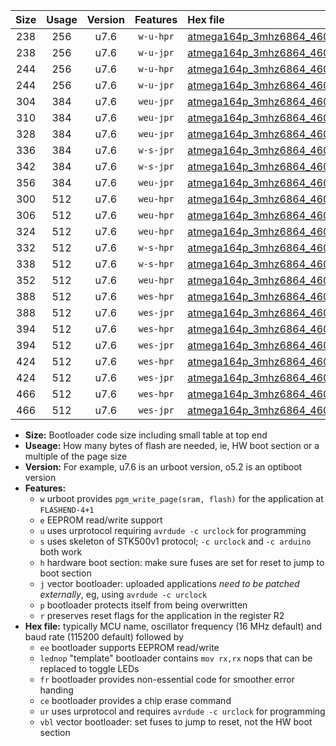 |Size|Usage|Version|Features|Hex file|
|:-:|:-:|:-:|:-:|:--|
|238|256|u7.6|`w-u-hpr`|[atmega164p_3mhz6864_460800bps_ur.hex](https://raw.githubusercontent.com/stefanrueger/urboot/main/atmega164p_3mhz6864_460800bps_ur.hex)|
|238|256|u7.6|`w-u-jpr`|[atmega164p_3mhz6864_460800bps_ur_vbl.hex](https://raw.githubusercontent.com/stefanrueger/urboot/main/atmega164p_3mhz6864_460800bps_ur_vbl.hex)|
|244|256|u7.6|`w-u-hpr`|[atmega164p_3mhz6864_460800bps_lednop_ur.hex](https://raw.githubusercontent.com/stefanrueger/urboot/main/atmega164p_3mhz6864_460800bps_lednop_ur.hex)|
|244|256|u7.6|`w-u-jpr`|[atmega164p_3mhz6864_460800bps_lednop_ur_vbl.hex](https://raw.githubusercontent.com/stefanrueger/urboot/main/atmega164p_3mhz6864_460800bps_lednop_ur_vbl.hex)|
|304|384|u7.6|`weu-jpr`|[atmega164p_3mhz6864_460800bps_ee_ur_vbl.hex](https://raw.githubusercontent.com/stefanrueger/urboot/main/atmega164p_3mhz6864_460800bps_ee_ur_vbl.hex)|
|310|384|u7.6|`weu-jpr`|[atmega164p_3mhz6864_460800bps_ee_lednop_ur_vbl.hex](https://raw.githubusercontent.com/stefanrueger/urboot/main/atmega164p_3mhz6864_460800bps_ee_lednop_ur_vbl.hex)|
|328|384|u7.6|`weu-jpr`|[atmega164p_3mhz6864_460800bps_ee_lednop_fr_ur_vbl.hex](https://raw.githubusercontent.com/stefanrueger/urboot/main/atmega164p_3mhz6864_460800bps_ee_lednop_fr_ur_vbl.hex)|
|336|384|u7.6|`w-s-jpr`|[atmega164p_3mhz6864_460800bps_vbl.hex](https://raw.githubusercontent.com/stefanrueger/urboot/main/atmega164p_3mhz6864_460800bps_vbl.hex)|
|342|384|u7.6|`w-s-jpr`|[atmega164p_3mhz6864_460800bps_lednop_vbl.hex](https://raw.githubusercontent.com/stefanrueger/urboot/main/atmega164p_3mhz6864_460800bps_lednop_vbl.hex)|
|356|384|u7.6|`weu-jpr`|[atmega164p_3mhz6864_460800bps_ee_lednop_fr_ce_ur_vbl.hex](https://raw.githubusercontent.com/stefanrueger/urboot/main/atmega164p_3mhz6864_460800bps_ee_lednop_fr_ce_ur_vbl.hex)|
|300|512|u7.6|`weu-hpr`|[atmega164p_3mhz6864_460800bps_ee_ur.hex](https://raw.githubusercontent.com/stefanrueger/urboot/main/atmega164p_3mhz6864_460800bps_ee_ur.hex)|
|306|512|u7.6|`weu-hpr`|[atmega164p_3mhz6864_460800bps_ee_lednop_ur.hex](https://raw.githubusercontent.com/stefanrueger/urboot/main/atmega164p_3mhz6864_460800bps_ee_lednop_ur.hex)|
|324|512|u7.6|`weu-hpr`|[atmega164p_3mhz6864_460800bps_ee_lednop_fr_ur.hex](https://raw.githubusercontent.com/stefanrueger/urboot/main/atmega164p_3mhz6864_460800bps_ee_lednop_fr_ur.hex)|
|332|512|u7.6|`w-s-hpr`|[atmega164p_3mhz6864_460800bps.hex](https://raw.githubusercontent.com/stefanrueger/urboot/main/atmega164p_3mhz6864_460800bps.hex)|
|338|512|u7.6|`w-s-hpr`|[atmega164p_3mhz6864_460800bps_lednop.hex](https://raw.githubusercontent.com/stefanrueger/urboot/main/atmega164p_3mhz6864_460800bps_lednop.hex)|
|352|512|u7.6|`weu-hpr`|[atmega164p_3mhz6864_460800bps_ee_lednop_fr_ce_ur.hex](https://raw.githubusercontent.com/stefanrueger/urboot/main/atmega164p_3mhz6864_460800bps_ee_lednop_fr_ce_ur.hex)|
|388|512|u7.6|`wes-hpr`|[atmega164p_3mhz6864_460800bps_ee.hex](https://raw.githubusercontent.com/stefanrueger/urboot/main/atmega164p_3mhz6864_460800bps_ee.hex)|
|388|512|u7.6|`wes-jpr`|[atmega164p_3mhz6864_460800bps_ee_vbl.hex](https://raw.githubusercontent.com/stefanrueger/urboot/main/atmega164p_3mhz6864_460800bps_ee_vbl.hex)|
|394|512|u7.6|`wes-hpr`|[atmega164p_3mhz6864_460800bps_ee_lednop.hex](https://raw.githubusercontent.com/stefanrueger/urboot/main/atmega164p_3mhz6864_460800bps_ee_lednop.hex)|
|394|512|u7.6|`wes-jpr`|[atmega164p_3mhz6864_460800bps_ee_lednop_vbl.hex](https://raw.githubusercontent.com/stefanrueger/urboot/main/atmega164p_3mhz6864_460800bps_ee_lednop_vbl.hex)|
|424|512|u7.6|`wes-hpr`|[atmega164p_3mhz6864_460800bps_ee_lednop_fr.hex](https://raw.githubusercontent.com/stefanrueger/urboot/main/atmega164p_3mhz6864_460800bps_ee_lednop_fr.hex)|
|424|512|u7.6|`wes-jpr`|[atmega164p_3mhz6864_460800bps_ee_lednop_fr_vbl.hex](https://raw.githubusercontent.com/stefanrueger/urboot/main/atmega164p_3mhz6864_460800bps_ee_lednop_fr_vbl.hex)|
|466|512|u7.6|`wes-hpr`|[atmega164p_3mhz6864_460800bps_ee_lednop_fr_ce.hex](https://raw.githubusercontent.com/stefanrueger/urboot/main/atmega164p_3mhz6864_460800bps_ee_lednop_fr_ce.hex)|
|466|512|u7.6|`wes-jpr`|[atmega164p_3mhz6864_460800bps_ee_lednop_fr_ce_vbl.hex](https://raw.githubusercontent.com/stefanrueger/urboot/main/atmega164p_3mhz6864_460800bps_ee_lednop_fr_ce_vbl.hex)|

- **Size:** Bootloader code size including small table at top end
- **Useage:** How many bytes of flash are needed, ie, HW boot section or a multiple of the page size
- **Version:** For example, u7.6 is an urboot version, o5.2 is an optiboot version
- **Features:**
  + `w` urboot provides `pgm_write_page(sram, flash)` for the application at `FLASHEND-4+1`
  + `e` EEPROM read/write support
  + `u` uses urprotocol requiring `avrdude -c urclock` for programming
  + `s` uses skeleton of STK500v1 protocol; `-c urclock` and `-c arduino` both work
  + `h` hardware boot section: make sure fuses are set for reset to jump to boot section
  + `j` vector bootloader: uploaded applications *need to be patched externally*, eg, using `avrdude -c urclock`
  + `p` bootloader protects itself from being overwritten
  + `r` preserves reset flags for the application in the register R2
- **Hex file:** typically MCU name, oscillator frequency (16 MHz default) and baud rate (115200 default) followed by
  + `ee` bootloader supports EEPROM read/write
  + `lednop` "template" bootloader contains `mov rx,rx` nops that can be replaced to toggle LEDs
  + `fr` bootloader provides non-essential code for smoother error handing
  + `ce` bootloader provides a chip erase command
  + `ur` uses urprotocol and requires `avrdude -c urclock` for programming
  + `vbl` vector bootloader: set fuses to jump to reset, not the HW boot section
